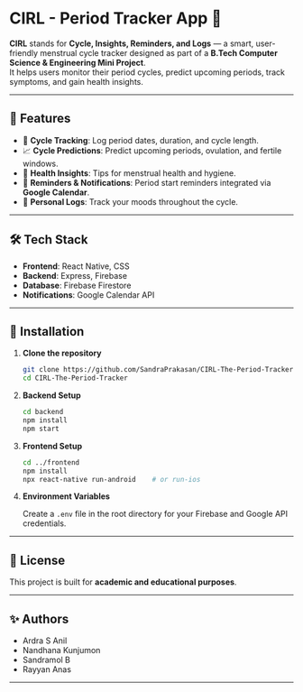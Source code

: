 # CIRL - Period Tracker App 🌸

**CIRL** stands for **Cycle, Insights, Reminders, and Logs** — a smart, user-friendly menstrual cycle tracker designed as part of a **B.Tech Computer Science & Engineering Mini Project**.  
It helps users monitor their period cycles, predict upcoming periods, track symptoms, and gain health insights.

---

## 🚀 Features

- 📅 **Cycle Tracking**: Log period dates, duration, and cycle length.
- 📈 **Cycle Predictions**: Predict upcoming periods, ovulation, and fertile windows.
- 🧘 **Health Insights**: Tips for menstrual health and hygiene.
- 🔔 **Reminders & Notifications**: Period start reminders integrated via **Google Calendar**.
- 📝 **Personal Logs**: Track your moods throughout the cycle.

---

## 🛠️ Tech Stack

- **Frontend**: React Native, CSS
- **Backend**: Express, Firebase
- **Database**: Firebase Firestore
- **Notifications**: Google Calendar API

---

## 📅 Installation

1. **Clone the repository**
   ```bash
   git clone https://github.com/SandraPrakasan/CIRL-The-Period-Tracker.git
   cd CIRL-The-Period-Tracker
   ```

2. **Backend Setup**
   ```bash
   cd backend
   npm install
   npm start
   ```

3. **Frontend Setup**
   ```bash
   cd ../frontend
   npm install
   npx react-native run-android    # or run-ios
   ```

4. **Environment Variables**

   Create a `.env` file in the root directory for your Firebase and Google API credentials.

---

## 📄 License

This project is built for **academic and educational purposes**.

---

## ✨ Authors

- Ardra S Anil
- Nandhana Kunjumon
- Sandramol B
- Rayyan Anas

---
